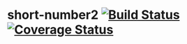 # short-number2 [![Build Status](https://travis-ci.org/FinalDes/short-number2.svg?branch=master)](https://travis-ci.org/FinalDes/short-number2) [![Coverage Status](https://coveralls.io/repos/github/FinalDes/short-number2/badge.svg?branch=master)](https://coveralls.io/github/FinalDes/short-number2?branch=master)
